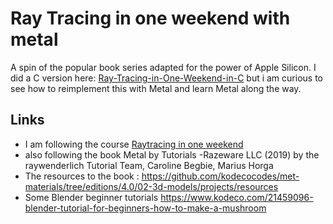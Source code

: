 # Ray Tracing in one weekend with metal
A spin of the popular book series adapted for the power of Apple Silicon. 
I did a C version here: [Ray-Tracing-in-One-Weekend-in-C](https://github.com/multitudes/Ray-Tracing-in-One-Weekend-in-C) but i am curious to see how to reimplement this with Metal and learn Metal along the way. 





## Links
- I am following the course [Raytracing in one weekend](https://raytracing.github.io/books/RayTracingInOneWeekend.html)  
- also following the book Metal by Tutorials -Razeware LLC (2019) by the raywenderlich Tutorial Team, Caroline Begbie, Marius Horga  
- The resources to the book : https://github.com/kodecocodes/met-materials/tree/editions/4.0/02-3d-models/projects/resources
- Some Blender beginner tutorials https://www.kodeco.com/21459096-blender-tutorial-for-beginners-how-to-make-a-mushroom
